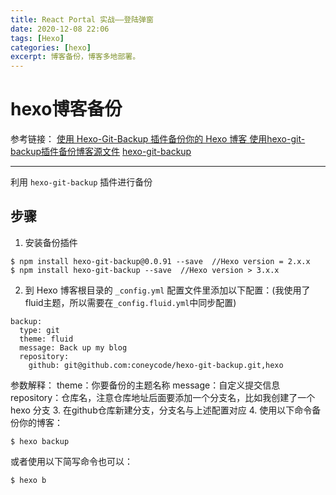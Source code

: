 ```yaml
---
title: React Portal 实战——登陆弹窗
date: 2020-12-08 22:06
tags: [Hexo]
categories: [hexo]
excerpt: 博客备份，博客多地部署。
---
```


# hexo博客备份
参考链接：
[使用 Hexo-Git-Backup 插件备份你的 Hexo 博客 ](https://www.itrhx.com/2019/09/29/A53-hexo-backup/)
[使用hexo-git-backup插件备份博客源文件](https://blog.csdn.net/qq_41793001/article/details/103151182)
[hexo-git-backup](https://github.com/coneycode/hexo-git-backup)

---
利用 `hexo-git-backup` 插件进行备份

## 步骤
1. 安装备份插件
```
$ npm install hexo-git-backup@0.0.91 --save  //Hexo version = 2.x.x
$ npm install hexo-git-backup --save  //Hexo version > 3.x.x
```
2. 到 Hexo 博客根目录的 `_config.yml` 配置文件里添加以下配置：(我使用了fluid主题，所以需要在`_config.fluid.yml`中同步配置)
```
backup:
  type: git
  theme: fluid
  message: Back up my blog
  repository:
    github: git@github.com:coneycode/hexo-git-backup.git,hexo
```
参数解释：
theme：你要备份的主题名称
message：自定义提交信息
repository：仓库名，注意仓库地址后面要添加一个分支名，比如我创建了一个 hexo 分支
3. 在github仓库新建分支，分支名与上述配置对应
4. 使用以下命令备份你的博客：
```
$ hexo backup
```
或者使用以下简写命令也可以：
```
$ hexo b
```

